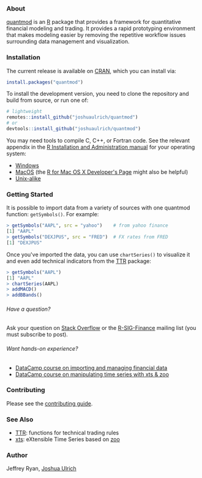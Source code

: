 ### About

[quantmod](http://www.quantmod.com) is an [R](https://www.r-project.org)
package that provides a framework for quantitative financial modeling and
trading. It provides a rapid prototyping environment that makes modeling easier
by removing the repetitive workflow issues surrounding data management and
visualization.

### Installation

The current release is available on [CRAN](https://CRAN.R-project.org/package=quantmod),
which you can install via:

```r
install.packages("quantmod")
```

To install the development version, you need to clone the repository and build
from source, or run one of:

```r
# lightweight
remotes::install_github("joshuaulrich/quantmod")
# or
devtools::install_github("joshuaulrich/quantmod")
```

You may need tools to compile C, C++, or Fortran code. See the relevant
appendix in the [R Installation and Administration manual](https://cran.r-project.org/doc/manuals/r-release/R-admin.html)
for your operating system:

- [Windows](https://cran.r-project.org/doc/manuals/r-release/R-admin.html#The-Windows-toolset)
- [MacOS](https://cran.r-project.org/doc/manuals/r-release/R-admin.html#macOS) (the [R for Mac OS X Developer's Page](https://r.research.att.com/) might also be helpful)
- [Unix-alike](https://cran.r-project.org/doc/manuals/r-release/R-admin.html#Essential-and-useful-other-programs-under-a-Unix_002dalike)

### Getting Started

It is possible to import data from a variety of sources with one quantmod
function: `getSymbols()`. For example:

```r
> getSymbols("AAPL", src = "yahoo")    # from yahoo finance
[1] "AAPL"
> getSymbols("DEXJPUS", src = "FRED")  # FX rates from FRED
[1] "DEXJPUS"
```

Once you've imported the data, you can use `chartSeries()` to visualize it and
even add technical indicators from the [TTR](https://CRAN.R-project.org/package=TTR)
package:

```r
> getSymbols("AAPL")
[1] "AAPL"
> chartSeries(AAPL)
> addMACD()
> addBBands()
```

###### Have a question?

Ask your question on [Stack Overflow](http://stackoverflow.com/questions/tagged/r)
or the [R-SIG-Finance](https://stat.ethz.ch/mailman/listinfo/r-sig-finance)
mailing list (you must subscribe to post).

###### Want hands-on experience?

- [DataCamp course on importing and managing financial data](https://www.datacamp.com/courses/importing-and-managing-financial-data-in-r)
- [DataCamp course on manipulating time series with xts & zoo](https://www.datacamp.com/courses/manipulating-time-series-data-in-r-with-xts-zoo)

### Contributing

Please see the [contributing guide](CONTRIBUTING.md).

### See Also

- [TTR](https://CRAN.R-project.org/package=TTR): functions for technical trading
rules
- [xts](https://CRAN.R-project.org/package=xts): eXtensible Time Series based
on [zoo](https://CRAN.R-project.org/package=zoo)

### Author

Jeffrey Ryan, [Joshua Ulrich](https://about.me/joshuaulrich)

